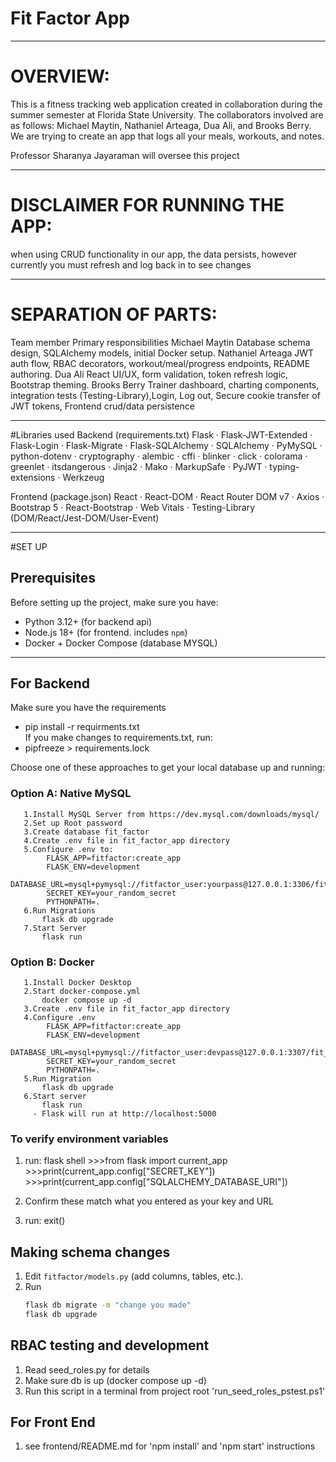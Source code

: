 # Fit Factor App
___
# OVERVIEW:
This is a fitness tracking web application created in collaboration during the summer semester at Florida State University. The collaborators involved are as follows: Michael Maytin, Nathaniel Arteaga, Dua Ali, and Brooks Berry. We are trying to create an app that logs all your meals, workouts, and notes.

Professor Sharanya Jayaraman will oversee this project

___
# DISCLAIMER FOR RUNNING THE APP:
when using CRUD functionality in our app, the data persists, however currently you must refresh and log back in to see changes

___
# SEPARATION OF PARTS:

Team member	Primary responsibilities
Michael Maytin	Database schema design, SQLAlchemy models, initial Docker setup.
Nathaniel Arteaga	JWT auth flow, RBAC decorators, workout/meal/progress endpoints, README authoring.
Dua Ali	React UI/UX, form validation, token refresh logic, Bootstrap theming.
Brooks Berry	Trainer dashboard, charting components, integration tests (Testing-Library),Login, Log out, Secure cookie transfer of JWT tokens, Frontend crud/data persistence


____
#Libraries used
Backend (requirements.txt)
Flask · Flask-JWT-Extended · Flask-Login · Flask-Migrate · Flask-SQLAlchemy · SQLAlchemy · PyMySQL · python-dotenv · cryptography · alembic · cffi · blinker · click · colorama · greenlet · itsdangerous · Jinja2 · Mako · MarkupSafe · PyJWT · typing-extensions · Werkzeug

Frontend (package.json)
React · React-DOM · React Router DOM v7 · Axios · Bootstrap 5 · React-Bootstrap · Web Vitals · Testing-Library (DOM/React/Jest-DOM/User-Event)



___
#SET UP
## Prerequisites
Before setting up the project, make sure you have:
- Python 3.12+ (for backend api)
- Node.js 18+ (for frontend. includes `npm`) 
- Docker + Docker Compose (database MYSQL)

___
## For Backend

Make sure you have the requirements
- pip install -r requirments.txt \
If you make changes to  requirements.txt, run:
- pipfreeze > requirements.lock



Choose one of these approaches to get your local database up and running:

   ### Option A: Native MySQL 
       1.Install MySQL Server from https://dev.mysql.com/downloads/mysql/
       2.Set up Root password
       3.Create database fit_factor
       4.Create .env file in fit_factor_app directory
       5.Configure .env to:
            FLASK_APP=fitfactor:create_app
            FLASK_ENV=development
            DATABASE_URL=mysql+pymysql://fitfactor_user:yourpass@127.0.0.1:3306/fit_factor
            SECRET_KEY=your_random_secret
            PYTHONPATH=.
       6.Run Migrations
           flask db upgrade
       7.Start Server
           flask run

   ### Option B: Docker 
       1.Install Docker Desktop
       2.Start docker-compose.yml
           docker compose up -d
       3.Create .env file in fit_factor_app directory
       4.Configure .env
            FLASK_APP=fitfactor:create_app
            FLASK_ENV=development
            DATABASE_URL=mysql+pymysql://fitfactor_user:devpass@127.0.0.1:3307/fit_factor
            SECRET_KEY=your_random_secret
            PYTHONPATH=.
       5.Run Migration
           flask db upgrade
       6.Start server
           flask run
         - Flask will run at http://localhost:5000


 ### To verify environment variables
1. run: flask shell
            >>>from flask import current_app
            >>>print(current_app.config["SECRET_KEY"])
            >>>print(current_app.config["SQLALCHEMY_DATABASE_URI"])
2. Confirm these match what you entered as your key and URL
         
3. run: exit()
   


## Making schema changes

1. Edit `fitfactor/models.py` (add columns, tables, etc.).
2. Run  
   ```bash
   flask db migrate -m "change you made"
   flask db upgrade

## RBAC testing and development
1. Read seed_roles.py for details
2. Make sure db is up (docker compose up -d)
2. Run this script in a terminal from project root
'run_seed_roles_pstest.ps1'


## For Front End
1. see frontend/README.md for 'npm install' and 'npm start' instructions

